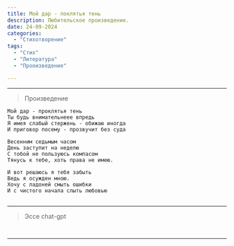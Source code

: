 ```yaml
---
title: Мой дар - поклятья тень
description: Любительское произведение.
date: 24-09-2024
categories:
  - "Стихотворение"
tags:
  - "Стих"
  - "Литература"
  - "Прооизведение"

---
```


___

> Произведение

```
Мой дар - проклятья тень
Ты будь внимательнеее впредь
Я имея слабый стержень - обижаю иногда
И приговор посему - прозвучит без суда

Весенним седьмым часом
День заступит на неделю
С тобой не пользуюсь компасом
Тянусь к тебе, хоть права не имею.

И вот решаюсь я тебя забыть
Ведь я осужден мною.
Хочу с ладоней смыть ошибки
И с чистого начала слыть любовью


```
___

> Эссе chat-gpt

```


```

___
